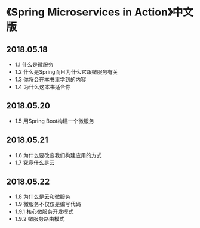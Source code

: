 # 《Spring Microservices in Action》中文版

## 2018.05.18

* 1.1 什么是微服务
* 1.2 什么是Spring而且为什么它跟微服务有关
* 1.3 你将会在本书里学到的内容
* 1.4 为什么这本书适合你

## 2018.05.20

* 1.5 用Spring Boot构建一个微服务

## 2018.05.21

* 1.6 为什么要改变我们构建应用的方式
* 1.7 究竟什么是云

## 2018.05.22

* 1.8 为什么是云和微服务
* 1.9 微服务不仅仅是编写代码
* 1.9.1 核心微服务开发模式
* 1.9.2 微服务路由模式



